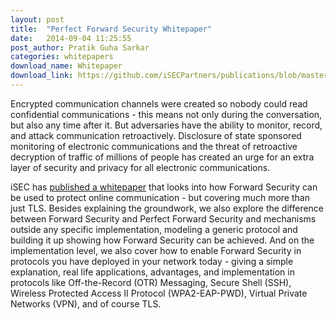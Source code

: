 ```yaml
---
layout: post
title:  "Perfect Forward Security Whitepaper"
date:   2014-09-04 11:25:55
post_author: Pratik Guha Sarkar
categories: whitepapers
download_name: Whitepaper
download_link: https://github.com/iSECPartners/publications/blob/master/whitepapers/perfect_forward_security.pdf?raw=true
---
```


Encrypted communication channels were created so nobody could read confidential communications - this means not only during the conversation, but also any time after it. But adversaries have the ability to monitor, record, and attack communication retroactively. Disclosure of state sponsored monitoring of electronic communications and the threat of retroactive decryption of traffic of millions of people has created an urge for an extra layer of security and privacy for all electronic communications.

iSEC has [published a whitepaper](https://github.com/iSECPartners/publications/blob/master/whitepapers/perfect_forward_security.pdf?raw=true) that looks into how Forward Security can be used to protect online communication - but covering much more than just TLS. Besides explaining the groundwork, we also explore the difference between Forward Security and Perfect Forward Security and mechanisms outside any specific implementation, modeling a generic protocol and building it up showing how Forward Security can be achieved. And on the implementation level, we also cover how to enable Forward Security in protocols you have deployed in your network today - giving a simple explanation, real life applications, advantages, and implementation in protocols like Off-the-Record (OTR) Messaging, Secure Shell (SSH), Wireless Protected Access II Protocol (WPA2-EAP-PWD), Virtual Private Networks (VPN), and of course TLS.

